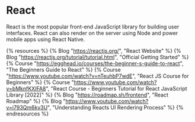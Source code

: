 # React

React is the most popular front-end JavaScript library for building user interfaces. React can also render on the server using Node and power mobile apps using React Native.

{% resources %}
  {% Blog "https://reactjs.org/", "React Website" %}
  {% Blog "https://reactjs.org/tutorial/tutorial.html", "Official Getting Started" %}
  {% Course "https://egghead.io/courses/the-beginner-s-guide-to-react", "The Beginners Guide to React" %}
  {% Course "https://www.youtube.com/watch?v=nTeuhbP7wdE", "React JS Course for Beginners" %}
  {% Course "https://www.youtube.com/watch?v=bMknfKXIFA8", "React Course - Beginners Tutorial for React JavaScript Library [2022]" %}
  {% Blog "https://roadmap.sh/frontend", "React Roadmap" %}
  {% Blog "https://www.youtube.com/watch?v=i793Qm6kv3U", "Understanding Reacts UI Rendering Process" %}
{% endresources %}
